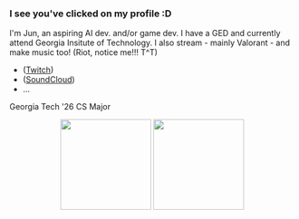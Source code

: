 ### I see you've clicked on my profile :D

I'm Jun, an aspiring AI dev. and/or game dev. I have a GED and currently attend Georgia Insitute of Technology.
I also stream - mainly Valorant - and make music too! (Riot, notice me!!! T^T)
 - ([Twitch](https://www.twitch.tv/jun00c))
 - ([SoundCloud](https://soundcloud.com/jun-chung-592447168))
 - ...


Georgia Tech '26 CS Major

<p align=center>
    <img height=160 align="center" src="https://github-readme-stats.vercel.app/api?username=JunChung11&show_icons=true&theme=midnight-purple">
    <img height=160 align="center" src="https://github-readme-stats.vercel.app/api/top-langs/?username=JunChung11&layout=compact&theme=midnight-purple">
</p>

